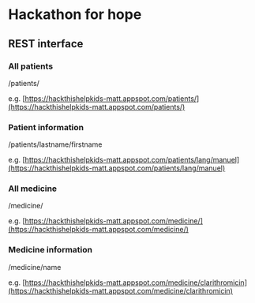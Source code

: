 # Hackathon for hope

## REST interface

### All patients

/patients/

e.g. [https://hackthishelpkids-matt.appspot.com/patients/](https://hackthishelpkids-matt.appspot.com/patients/)

### Patient information

/patients/lastname/firstname

e.g. [https://hackthishelpkids-matt.appspot.com/patients/lang/manuel](https://hackthishelpkids-matt.appspot.com/patients/lang/manuel)

### All medicine

/medicine/

e.g. [https://hackthishelpkids-matt.appspot.com/medicine/](https://hackthishelpkids-matt.appspot.com/medicine/)

### Medicine information

/medicine/name

e.g. [https://hackthishelpkids-matt.appspot.com/medicine/clarithromicin](https://hackthishelpkids-matt.appspot.com/medicine/clarithromicin)


